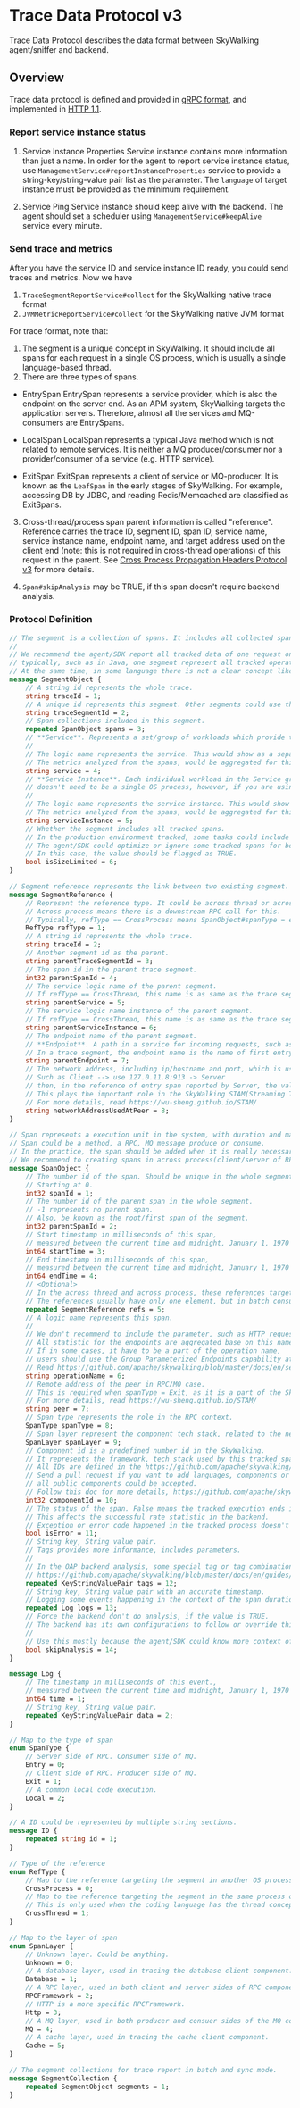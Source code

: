 # Trace Data Protocol v3
Trace Data Protocol describes the data format between SkyWalking agent/sniffer and backend. 

## Overview
Trace data protocol is defined and provided in [gRPC format](https://github.com/apache/skywalking-data-collect-protocol), and implemented in [HTTP 1.1](HTTP-API-Protocol.md).

### Report service instance status
1. Service Instance Properties 
Service instance contains more information than just a name. In order for the agent to report service instance status, use `ManagementService#reportInstanceProperties` service to provide a string-key/string-value pair list as the parameter. The `language` of target instance must be provided as the minimum requirement.

2. Service Ping
Service instance should keep alive with the backend. The agent should set a scheduler using `ManagementService#keepAlive` service every minute.

### Send trace and metrics
After you have the service ID and service instance ID ready, you could send traces and metrics. Now we
have 
1. `TraceSegmentReportService#collect` for the SkyWalking native trace format
1. `JVMMetricReportService#collect` for the SkyWalking native JVM format

For trace format, note that:
1. The segment is a unique concept in SkyWalking. It should include all spans for each request in a single OS process, which is usually a single language-based thread.
2. There are three types of spans.

* EntrySpan
EntrySpan represents a service provider, which is also the endpoint on the server end. As an APM system, SkyWalking targets the 
application servers. Therefore, almost all the services and MQ-consumers are EntrySpans.

* LocalSpan
LocalSpan represents a typical Java method which is not related to remote services. It is neither a MQ producer/consumer
nor a provider/consumer of a service (e.g. HTTP service).

* ExitSpan
ExitSpan represents a client of service or MQ-producer. It is known as the `LeafSpan` in the early stages of SkyWalking.
For example, accessing DB by JDBC, and reading Redis/Memcached are classified as ExitSpans. 

3. Cross-thread/process span parent information is called "reference". Reference carries the trace ID, 
segment ID, span ID, service name, service instance name, endpoint name, and target address used on the client end (note: this is not required in cross-thread operations) 
of this request in the parent. 
See [Cross Process Propagation Headers Protocol v3](Skywalking-Cross-Process-Propagation-Headers-Protocol-v3.md) for more details.

4. `Span#skipAnalysis` may be TRUE, if this span doesn't require backend analysis.

### Protocol Definition
```protobuf
// The segment is a collection of spans. It includes all collected spans in a simple one request context, such as a HTTP request process.
//
// We recommend the agent/SDK report all tracked data of one request once for all, such as,
// typically, such as in Java, one segment represent all tracked operations(spans) of one request context in the same thread.
// At the same time, in some language there is not a clear concept like golang, it could represent all tracked operations of one request context.
message SegmentObject {
    // A string id represents the whole trace.
    string traceId = 1;
    // A unique id represents this segment. Other segments could use this id to reference as a child segment.
    string traceSegmentId = 2;
    // Span collections included in this segment.
    repeated SpanObject spans = 3;
    // **Service**. Represents a set/group of workloads which provide the same behaviours for incoming requests.
    //
    // The logic name represents the service. This would show as a separate node in the topology.
    // The metrics analyzed from the spans, would be aggregated for this entity as the service level.
    string service = 4;
    // **Service Instance**. Each individual workload in the Service group is known as an instance. Like `pods` in Kubernetes, it
    // doesn't need to be a single OS process, however, if you are using instrument agents, an instance is actually a real OS process.
    //
    // The logic name represents the service instance. This would show as a separate node in the instance relationship.
    // The metrics analyzed from the spans, would be aggregated for this entity as the service instance level.
    string serviceInstance = 5;
    // Whether the segment includes all tracked spans.
    // In the production environment tracked, some tasks could include too many spans for one request context, such as a batch update for a cache, or an async job.
    // The agent/SDK could optimize or ignore some tracked spans for better performance.
    // In this case, the value should be flagged as TRUE.
    bool isSizeLimited = 6;
}

// Segment reference represents the link between two existing segment.
message SegmentReference {
    // Represent the reference type. It could be across thread or across process.
    // Across process means there is a downstream RPC call for this.
    // Typically, refType == CrossProcess means SpanObject#spanType = entry.
    RefType refType = 1;
    // A string id represents the whole trace.
    string traceId = 2;
    // Another segment id as the parent.
    string parentTraceSegmentId = 3;
    // The span id in the parent trace segment.
    int32 parentSpanId = 4;
    // The service logic name of the parent segment.
    // If refType == CrossThread, this name is as same as the trace segment.
    string parentService = 5;
    // The service logic name instance of the parent segment.
    // If refType == CrossThread, this name is as same as the trace segment.
    string parentServiceInstance = 6;
    // The endpoint name of the parent segment.
    // **Endpoint**. A path in a service for incoming requests, such as an HTTP URI path or a gRPC service class + method signature.
    // In a trace segment, the endpoint name is the name of first entry span.
    string parentEndpoint = 7;
    // The network address, including ip/hostname and port, which is used in the client side.
    // Such as Client --> use 127.0.11.8:913 -> Server
    // then, in the reference of entry span reported by Server, the value of this field is 127.0.11.8:913.
    // This plays the important role in the SkyWalking STAM(Streaming Topology Analysis Method)
    // For more details, read https://wu-sheng.github.io/STAM/
    string networkAddressUsedAtPeer = 8;
}

// Span represents a execution unit in the system, with duration and many other attributes.
// Span could be a method, a RPC, MQ message produce or consume.
// In the practice, the span should be added when it is really necessary, to avoid payload overhead.
// We recommend to creating spans in across process(client/server of RPC/MQ) and across thread cases only.
message SpanObject {
    // The number id of the span. Should be unique in the whole segment.
    // Starting at 0.
    int32 spanId = 1;
    // The number id of the parent span in the whole segment.
    // -1 represents no parent span.
    // Also, be known as the root/first span of the segment.
    int32 parentSpanId = 2;
    // Start timestamp in milliseconds of this span,
    // measured between the current time and midnight, January 1, 1970 UTC.
    int64 startTime = 3;
    // End timestamp in milliseconds of this span,
    // measured between the current time and midnight, January 1, 1970 UTC.
    int64 endTime = 4;
    // <Optional>
    // In the across thread and across process, these references targeting the parent segments.
    // The references usually have only one element, but in batch consumer case, such as in MQ or async batch process, it could be multiple.
    repeated SegmentReference refs = 5;
    // A logic name represents this span.
    //
    // We don't recommend to include the parameter, such as HTTP request parameters, as a part of the operation, especially this is the name of the entry span.
    // All statistic for the endpoints are aggregated base on this name. Those parameters should be added in the tags if necessary.
    // If in some cases, it have to be a part of the operation name,
    // users should use the Group Parameterized Endpoints capability at the backend to get the meaningful metrics.
    // Read https://github.com/apache/skywalking/blob/master/docs/en/setup/backend/endpoint-grouping-rules.md
    string operationName = 6;
    // Remote address of the peer in RPC/MQ case.
    // This is required when spanType = Exit, as it is a part of the SkyWalking STAM(Streaming Topology Analysis Method).
    // For more details, read https://wu-sheng.github.io/STAM/
    string peer = 7;
    // Span type represents the role in the RPC context.
    SpanType spanType = 8;
    // Span layer represent the component tech stack, related to the network tech.
    SpanLayer spanLayer = 9;
    // Component id is a predefined number id in the SkyWalking.
    // It represents the framework, tech stack used by this tracked span, such as Spring.
    // All IDs are defined in the https://github.com/apache/skywalking/blob/master/oap-server/server-bootstrap/src/main/resources/component-libraries.yml
    // Send a pull request if you want to add languages, components or mapping definitions,
    // all public components could be accepted.
    // Follow this doc for more details, https://github.com/apache/skywalking/blob/master/docs/en/guides/Component-library-settings.md
    int32 componentId = 10;
    // The status of the span. False means the tracked execution ends in the unexpected status.
    // This affects the successful rate statistic in the backend.
    // Exception or error code happened in the tracked process doesn't mean isError == true, the implementations of agent plugin and tracing SDK make the final decision.
    bool isError = 11;
    // String key, String value pair.
    // Tags provides more informance, includes parameters.
    //
    // In the OAP backend analysis, some special tag or tag combination could provide other advanced features.
    // https://github.com/apache/skywalking/blob/master/docs/en/guides/Java-Plugin-Development-Guide.md#special-span-tags
    repeated KeyStringValuePair tags = 12;
    // String key, String value pair with an accurate timestamp.
    // Logging some events happening in the context of the span duration.
    repeated Log logs = 13;
    // Force the backend don't do analysis, if the value is TRUE.
    // The backend has its own configurations to follow or override this.
    //
    // Use this mostly because the agent/SDK could know more context of the service role.
    bool skipAnalysis = 14;
}

message Log {
    // The timestamp in milliseconds of this event.,
    // measured between the current time and midnight, January 1, 1970 UTC.
    int64 time = 1;
    // String key, String value pair.
    repeated KeyStringValuePair data = 2;
}

// Map to the type of span
enum SpanType {
    // Server side of RPC. Consumer side of MQ.
    Entry = 0;
    // Client side of RPC. Producer side of MQ.
    Exit = 1;
    // A common local code execution.
    Local = 2;
}

// A ID could be represented by multiple string sections.
message ID {
    repeated string id = 1;
}

// Type of the reference
enum RefType {
    // Map to the reference targeting the segment in another OS process.
    CrossProcess = 0;
    // Map to the reference targeting the segment in the same process of the current one, just across thread.
    // This is only used when the coding language has the thread concept.
    CrossThread = 1;
}

// Map to the layer of span
enum SpanLayer {
    // Unknown layer. Could be anything.
    Unknown = 0;
    // A database layer, used in tracing the database client component.
    Database = 1;
    // A RPC layer, used in both client and server sides of RPC component.
    RPCFramework = 2;
    // HTTP is a more specific RPCFramework.
    Http = 3;
    // A MQ layer, used in both producer and consuer sides of the MQ component.
    MQ = 4;
    // A cache layer, used in tracing the cache client component.
    Cache = 5;
}

// The segment collections for trace report in batch and sync mode.
message SegmentCollection {
    repeated SegmentObject segments = 1;
}
```
